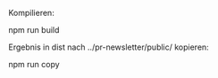 Kompilieren:

npm run build




Ergebnis in dist nach ../pr-newsletter/public/ kopieren:

npm run copy

